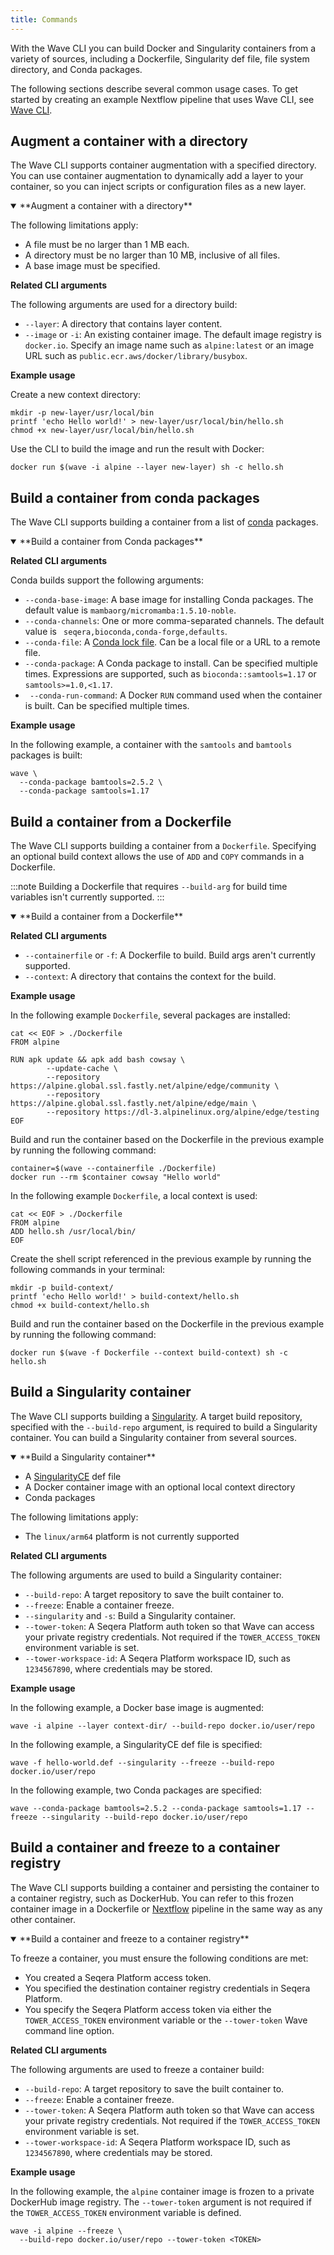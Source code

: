 ```yaml
---
title: Commands
---
```


With the Wave CLI you can build Docker and Singularity containers from a variety of sources, including a Dockerfile, Singularity def file, file system directory, and Conda packages.

The following sections describe several common usage cases. To get started by creating an example Nextflow pipeline that uses Wave CLI, see [Wave CLI][start].

[start]: ../get-started.md#wave-cli

## Augment a container with a directory

The Wave CLI supports container augmentation with a specified directory. You can use container augmentation to dynamically add a layer to your container, so you can inject scripts or configuration files as a new layer.

<details open>
<summary>**Augment a container with a directory**</summary>

The following limitations apply:

- A file must be no larger than 1 MB each.
- A directory must be no larger than 10 MB, inclusive of all files.
- A base image must be specified.

**Related CLI arguments**

The following arguments are used for a directory build:

- `--layer`: A directory that contains layer content.
- `--image` or `-i`: An existing container image. The default image registry is `docker.io`. Specify an image name such as `alpine:latest` or an image URL such as `public.ecr.aws/docker/library/busybox`.

**Example usage**

Create a new context directory:

```
mkdir -p new-layer/usr/local/bin
printf 'echo Hello world!' > new-layer/usr/local/bin/hello.sh
chmod +x new-layer/usr/local/bin/hello.sh
```

Use the CLI to build the image and run the result with Docker:

```
docker run $(wave -i alpine --layer new-layer) sh -c hello.sh
```
</details>

## Build a container from conda packages

The Wave CLI supports building a container from a list of [conda] packages.

<details open>
<summary>**Build a container from Conda packages**</summary>

**Related CLI arguments**

Conda builds support the following arguments:

- `--conda-base-image`: A base image for installing Conda packages. The default value is `mambaorg/micromamba:1.5.10-noble`.
- `--conda-channels`: One or more comma-separated channels. The default value is ` seqera,bioconda,conda-forge,defaults`.
- `--conda-file`: A [Conda lock file][conda-lock]. Can be a local file or a URL to a remote file.
- `--conda-package`: A Conda package to install. Can be specified multiple times. Expressions are supported, such as `bioconda::samtools=1.17` or `samtools>=1.0,<1.17`.
- ` --conda-run-command`: A Docker `RUN` command used when the container is built. Can be specified multiple times.

**Example usage**

In the following example, a container with the `samtools` and `bamtools` packages is built:

```
wave \
  --conda-package bamtools=2.5.2 \
  --conda-package samtools=1.17
```

[Conda]: https://anaconda.org/anaconda/repo
[conda-lock]: https://github.com/conda/conda-lock
</details>

## Build a container from a Dockerfile

The Wave CLI supports building a container from a `Dockerfile`. Specifying an optional build context allows the use of `ADD` and `COPY` commands in a Dockerfile.

:::note
Building a Dockerfile that requires `--build-arg` for build time variables isn't currently supported.
:::

<details open>
<summary>**Build a container from a Dockerfile**</summary>

**Related CLI arguments**

- `--containerfile` or `-f`: A Dockerfile to build. Build args aren't currently supported.
- `--context`: A directory that contains the context for the build.

**Example usage**

In the following example `Dockerfile`, several packages are installed:

```
cat << EOF > ./Dockerfile
FROM alpine

RUN apk update && apk add bash cowsay \
        --update-cache \
        --repository https://alpine.global.ssl.fastly.net/alpine/edge/community \
        --repository https://alpine.global.ssl.fastly.net/alpine/edge/main \
        --repository https://dl-3.alpinelinux.org/alpine/edge/testing
EOF
```

Build and run the container based on the Dockerfile in the previous example by running the following command:

```
container=$(wave --containerfile ./Dockerfile)
docker run --rm $container cowsay "Hello world"
```

In the following example `Dockerfile`, a local context is used:

```
cat << EOF > ./Dockerfile
FROM alpine
ADD hello.sh /usr/local/bin/
EOF
```

Create the shell script referenced in the previous example by running the following commands in your terminal:

```
mkdir -p build-context/
printf 'echo Hello world!' > build-context/hello.sh
chmod +x build-context/hello.sh
```

Build and run the container based on the Dockerfile in the previous example by running the following command:

```
docker run $(wave -f Dockerfile --context build-context) sh -c hello.sh
```
</details>

## Build a Singularity container

The Wave CLI supports building a [Singularity]. A target build repository, specified with the `--build-repo` argument, is required to build a Singularity container. You can build a Singularity container from several sources.

<details open>
<summary>**Build a Singularity container**</summary>

- A [SingularityCE] def file
- A Docker container image with an optional local context directory
- Conda packages

The following limitations apply:

- The `linux/arm64` platform is not currently supported

**Related CLI arguments**

The following arguments are used to build a Singularity container:

- `--build-repo`: A target repository to save the built container to.
- `--freeze`: Enable a container freeze.
- `--singularity` and `-s`: Build a Singularity container.
- `--tower-token`: A Seqera Platform auth token so that Wave can access your private registry credentials. Not required if the `TOWER_ACCESS_TOKEN` environment variable is set.
- `--tower-workspace-id`: A Seqera Platform workspace ID, such as `1234567890`, where credentials may be stored.

**Example usage**

In the following example, a Docker base image is augmented:

```
wave -i alpine --layer context-dir/ --build-repo docker.io/user/repo
```

In the following example, a SingularityCE def file is specified:

```
wave -f hello-world.def --singularity --freeze --build-repo docker.io/user/repo
```

In the following example, two Conda packages are specified:

```
wave --conda-package bamtools=2.5.2 --conda-package samtools=1.17 --freeze --singularity --build-repo docker.io/user/repo
```

[Singularity]: https://docs.sylabs.io/guides/latest/user-guide/introduction.html
[SingularityCE]: https://docs.sylabs.io/guides/latest/user-guide/definition_files.html
</details>

## Build a container and freeze to a container registry

The Wave CLI supports building a container and persisting the container to a container registry, such as DockerHub. You can refer to this frozen container image in a Dockerfile or [Nextflow] pipeline in the same way as any other container.

<details open>
<summary>**Build a container and freeze to a container registry**</summary>

To freeze a container, you must ensure the following conditions are met:

- You created a Seqera Platform access token.
- You specified the destination container registry credentials in Seqera Platform.
- You specify the Seqera Platform access token via either the `TOWER_ACCESS_TOKEN` environment variable or the `--tower-token` Wave command line option.

**Related CLI arguments**

The following arguments are used to freeze a container build:

- `--build-repo`: A target repository to save the built container to.
- `--freeze`: Enable a container freeze.
- `--tower-token`: A Seqera Platform auth token so that Wave can access your private registry credentials. Not required if the `TOWER_ACCESS_TOKEN` environment variable is set.
- `--tower-workspace-id`: A Seqera Platform workspace ID, such as `1234567890`, where credentials may be stored.

**Example usage**

In the following example, the `alpine` container image is frozen to a private DockerHub image registry. The `--tower-token` argument is not required if the `TOWER_ACCESS_TOKEN` environment variable is defined.

```
wave -i alpine --freeze \
  --build-repo docker.io/user/repo --tower-token <TOKEN>
```

[Nextflow]: https://www.nextflow.io/
</details>
